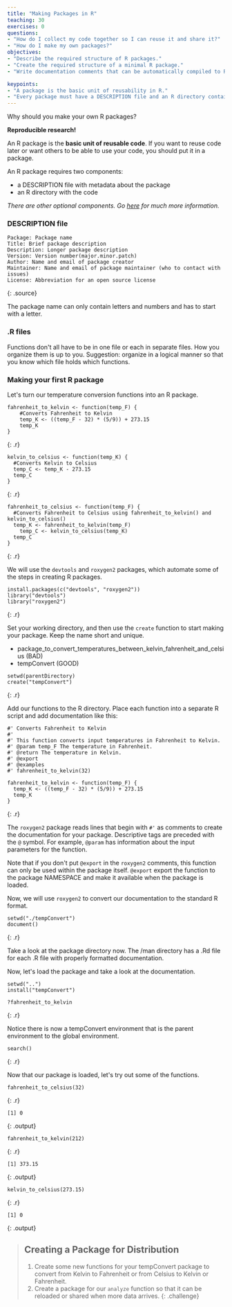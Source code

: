 ```yaml
---
title: "Making Packages in R"
teaching: 30
exercises: 0
questions:
- "How do I collect my code together so I can reuse it and share it?"
- "How do I make my own packages?"
objectives:
- "Describe the required structure of R packages."
- "Create the required structure of a minimal R package."
- "Write documentation comments that can be automatically compiled to R's native help and documentation format."

keypoints:
- "A package is the basic unit of reusability in R."
- "Every package must have a DESCRIPTION file and an R directory containing code."
---
```




Why should you make your own R packages?

**Reproducible research!**

An R package is the **basic unit of reusable code**.
If you want to reuse code later or want others to be able to use your code, you should put it in a package.

An R package requires two components:

*   a DESCRIPTION file with metadata about the package
*   an R directory with the code

*There are other optional components. Go [here][r-package-basics] for much more information.*

[r-package-basics]: http://adv-r.had.co.nz/Package-basics.html

### DESCRIPTION file

~~~
Package: Package name
Title: Brief package description
Description: Longer package description
Version: Version number(major.minor.patch)
Author: Name and email of package creator
Maintainer: Name and email of package maintainer (who to contact with issues)
License: Abbreviation for an open source license
~~~
{: .source}

The package name can only contain letters and numbers and has to start with a letter.

### .R files

Functions don't all have to be in one file or each in separate files.
How you organize them is up to you.
Suggestion: organize in a logical manner so that you know which file holds which functions.

### Making your first R package

Let's turn our temperature conversion functions into an R package.


~~~
fahrenheit_to_kelvin <- function(temp_F) {
    #Converts Fahrenheit to Kelvin
    temp_K <- ((temp_F - 32) * (5/9)) + 273.15
    temp_K
}
~~~
{: .r}


~~~
kelvin_to_celsius <- function(temp_K) {
  #Converts Kelvin to Celsius
  temp_C <- temp_K - 273.15
  temp_C
}
~~~
{: .r}


~~~
fahrenheit_to_celsius <- function(temp_F) {
  #Converts Fahrenheit to Celsius using fahrenheit_to_kelvin() and kelvin_to_celsius()
  temp_K <- fahrenheit_to_kelvin(temp_F)
	temp_C <- kelvin_to_celsius(temp_K)
  temp_C
}
~~~
{: .r}

We will use the `devtools` and `roxygen2` packages, which automate some of the steps in creating R packages.

~~~
install.packages(c("devtools", "roxygen2"))
library("devtools")
library("roxygen2")
~~~
{: .r}

Set your working directory, and then use the `create` function to start making your package.
Keep the name short and unique.
  - package_to_convert_temperatures_between_kelvin_fahrenheit_and_celsius (BAD)
  - tempConvert (GOOD)


~~~
setwd(parentDirectory)
create("tempConvert")
~~~
{: .r}

Add our functions to the R directory.
Place each function into a separate R script and add documentation like this:


~~~
#' Converts Fahrenheit to Kelvin
#'
#' This function converts input temperatures in Fahrenheit to Kelvin.
#' @param temp_F The temperature in Fahrenheit.
#' @return The temperature in Kelvin.
#' @export
#' @examples
#' fahrenheit_to_kelvin(32)

fahrenheit_to_kelvin <- function(temp_F) {
  temp_K <- ((temp_F - 32) * (5/9)) + 273.15
  temp_K
}
~~~
{: .r}

The `roxygen2` package reads lines that begin with `#'` as comments to create the documentation for your package.
Descriptive tags are preceded with the `@` symbol. For example, `@param` has information about the input parameters for the function. 

Note that if you don't put `@export` in the `roxygen2` comments, this function can only be used within the package itself. `@export` export the function to the package NAMESPACE and make it available when the package is loaded.

Now, we will use `roxygen2` to convert our documentation to the standard R format.


~~~
setwd("./tempConvert")
document()
~~~
{: .r}

Take a look at the package directory now.
The /man directory has a .Rd file for each .R file with properly formatted documentation.

Now, let's load the package and take a look at the documentation.


~~~
setwd("..")
install("tempConvert")

?fahrenheit_to_kelvin
~~~
{: .r}

Notice there is now a tempConvert environment that is the parent environment to the global environment.


~~~
search()
~~~
{: .r}

Now that our package is loaded, let's try out some of the functions.


~~~
fahrenheit_to_celsius(32)
~~~
{: .r}



~~~
[1] 0
~~~
{: .output}



~~~
fahrenheit_to_kelvin(212)
~~~
{: .r}



~~~
[1] 373.15
~~~
{: .output}



~~~
kelvin_to_celsius(273.15)
~~~
{: .r}



~~~
[1] 0
~~~
{: .output}

> ## Creating a Package for Distribution
>
> 1. Create some new functions for your tempConvert package to convert from Kelvin to Fahrenheit or from Celsius to Kelvin or Fahrenheit.
> 2. Create a package for our `analyze` function so that it can be reloaded or shared when more data arrives.
{: .challenge}
